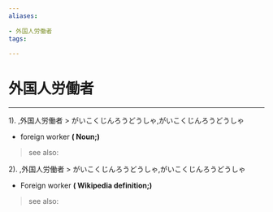 ```yaml
---
aliases:
    
- 外国人労働者
tags:
    
---
```


# 外国人労働者
---
1).
,外国人労働者 > がいこくじんろうどうしゃ,がいこくじんろうどうしゃ

- foreign worker
**( Noun;)**
> see also: 
            
2).
,外国人労働者 > がいこくじんろうどうしゃ,がいこくじんろうどうしゃ

- Foreign worker
**( Wikipedia definition;)**
> see also: 
            